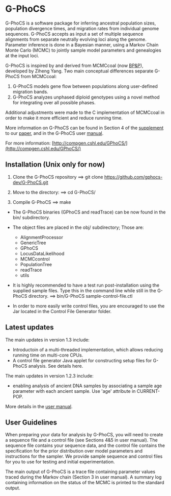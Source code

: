 G-PhoCS
=======

G-PhoCS is a software package for inferring ancestral population sizes, population divergence times, and migration rates from individual genome sequences. G-PhoCS accepts as input a set of multiple sequence alignments from separate neutrally evolving loci along the genome. Parameter inference is done in a Bayesian manner, using a Markov Chain Monte Carlo (MCMC) to jointly sample model parameters and genealogies at the input loci. 

G-PhoCS is inspired by and derived from MCMCcoal (now [BP&P](http://abacus.gene.ucl.ac.uk/software/)), developed by Ziheng Yang. Two main conceptual differences separate G-PhoCS from MCMCcoal: 
  1. G-PhoCS models gene flow between populations along user-defined migration bands. 
  2. G-PhoCS analyzes unphased diploid genotypes using a novel method for integrating over all possible phases. 

Additional adjustments were made to the C implementation of MCMCcoal in order to make it more efficient and reduce running time. 

More information on G-PhoCS can be found in Section 4 of the [supplement](http://www.nature.com/ng/journal/v43/n10/extref/ng.937-S1.pdf) to our [paper](http://www.nature.com/ng/journal/v43/n10/full/ng.937.html), and in the G-PhoCS user [manual](https://github.com/gphocs-dev/G-PhoCS/blob/master/G-PhoCS/GPhoCS_Manual.pdf).

For more information: [http://compgen.cshl.edu/GPhoCS/](http://compgen.cshl.edu/GPhoCS/)


Installation (Unix only for now)
------------

1. Clone the G-PhoCS repository
   ==>  git clone https://github.com/gphocs-dev/G-PhoCS.git

2. Move to the directory:
   ==>  cd G-PhoCS/

3. Compile G-PhoCS
   ==>  make

* The G-PhoCS binaries (GPhoCS and readTrace) can be now found in the bin/ subdirectory.
* The object files are placed in the obj/ subdirectory; Those are:
  * AlignmentProcessor
  * GenericTree
  * GPhoCS
  * LocusDataLikelihood
  * MCMCcontrol
  * PopulationTree
  * readTrace
  * utils
   
* It is highly recommended to have a test run post-installation using the supplied sample files. Type this in the command line while still in the G-PhoCS directory.
  ==>  bin/G-PhoCS sample-control-file.ctl

* In order to more easily write control files, you are encouraged to use the Jar located in the Control File Generator folder.

Latest updates
--------------
The main updates in version 1.3 include:
* Introductoin of a multi-threaded implementation, which allows reducing running time on multi-core CPUs.
* A control file generator Java applet for constructing setup files for G-PhoCS analysis. See details here.

The main updates in version 1.2.3 include:
* enabling analysis of ancient DNA samples by associating a sample age parameter with each ancient sample. Use 'age' attribute in CURRENT-POP.

More details in the <a href="GPhoCS_Manual.pdf">user manual</a>.

User Guidelines
---------------

When preparing your data for analysis by G-PhoCS, you will need to create a sequence file and a control file (see Sections 4&5 in user manual).
The sequence file contains your sequence data, and the control file contains the specification for the prior distribution over model parameters and instructions for the sampler.
We provide sample sequence and control files for you to use for testing and initial experimentation.

The main output of G-PhoCS is a trace file containing parameter values traced during the Markov chain (Section 3 in user manual).
A summary log containing information on the status of the MCMC is printed to the standard output.


